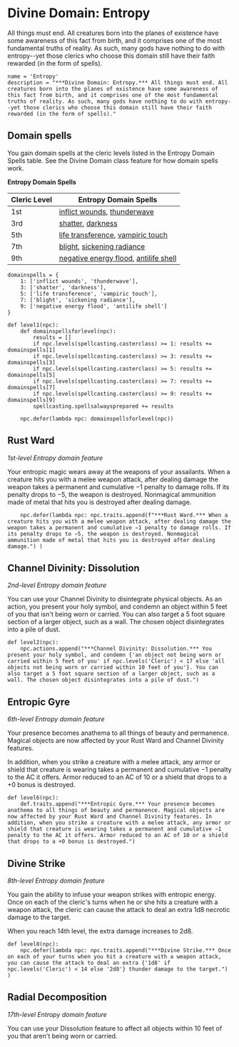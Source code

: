 # Divine Domain: Entropy
All things must end. All creatures born into the planes of existence have some awareness of this fact from birth, and it comprises one of the most fundamental truths of reality. As such, many gods have nothing to do with entropy--yet those clerics who choose this domain still have their faith rewarded (in the form of spells).

```
name = 'Entropy'
description = "***Divine Domain: Entropy.*** All things must end. All creatures born into the planes of existence have some awareness of this fact from birth, and it comprises one of the most fundamental truths of reality. As such, many gods have nothing to do with entropy--yet those clerics who choose this domain still have their faith rewarded (in the form of spells)."
```

## Domain spells
You gain domain spells at the cleric levels listed in the Entropy Domain Spells table. See the Divine Domain class feature for how domain spells work.

**Entropy Domain Spells**

Cleric Level | Entropy Domain Spells
------------ | ---------------------
1st | [inflict wounds](../../Magic/Spells/inflict-wounds.md), [thunderwave](../../Magic/Spells/thunderwave.md)
3rd | [shatter](../../Magic/Spells/shatter.md), [darkness](../../Magic/Spells/darkness.md)
5th | [life transference](../../Magic/Spells/life-transference.md), [vampiric touch](../../Magic/Spells/vampiric-touch.md)
7th | [blight](../../Magic/Spells/blight.md), [sickening radiance](../../Magic/Spells/sickening-radiance.md)
9th | [negative energy flood](../../Magic/Spells/negative-energy-flood.md), [antilife shell](../../Magic/Spells/antilife-shell.md)

```
domainspells = {
    1: ['inflict wounds', 'thunderwave'],
    3: ['shatter', 'darkness'],
    5: ['life transference', 'vampiric touch'],
    7: ['blight', 'sickening radiance'],
    9: ['negative energy flood', 'antilife shell']
}

def level1(npc):
    def domainspellsforlevel(npc):
        results = []
        if npc.levels(spellcasting.casterclass) >= 1: results += domainspells[1]
        if npc.levels(spellcasting.casterclass) >= 3: results += domainspells[3]
        if npc.levels(spellcasting.casterclass) >= 5: results += domainspells[5]
        if npc.levels(spellcasting.casterclass) >= 7: results += domainspells[7]
        if npc.levels(spellcasting.casterclass) >= 9: results += domainspells[9]
        spellcasting.spellsalwaysprepared += results

    npc.defer(lambda npc: domainspellsforlevel(npc))
```

## Rust Ward
*1st-level Entropy domain feature*

Your entropic magic wears away at the weapons of your assailants. When a creature hits you with a melee weapon attack, after dealing damage the weapon takes a permanent and cumulative −1 penalty to damage rolls. If its penalty drops to −5, the weapon is destroyed. Nonmagical ammunition made of metal that hits you is destroyed after dealing damage.

```
    npc.defer(lambda npc: npc.traits.append(f"***Rust Ward.*** When a creature hits you with a melee weapon attack, after dealing damage the weapon takes a permanent and cumulative −1 penalty to damage rolls. If its penalty drops to −5, the weapon is destroyed. Nonmagical ammunition made of metal that hits you is destroyed after dealing damage.") )
```

## Channel Divinity: Dissolution
*2nd-level Entropy domain feature*

You can use your Channel Divinity to disintegrate physical objects. As an action, you present your holy symbol, and condemn an object within 5 feet of you that isn't being worn or carried. You can also target a 5 foot square section of a larger object, such as a wall. The chosen object disintegrates into a pile of dust.

```
def level2(npc):
    npc.actions.append("***Channel Divinity: Dissolution.*** You present your holy symbol, and condemn {'an object not being worn or carried within 5 feet of you' if npc.levels('Cleric') < 17 else 'all objects not being worn or carried within 10 feet of you'}. You can also target a 5 foot square section of a larger object, such as a wall. The chosen object disintegrates into a pile of dust.")
```

## Entropic Gyre
*6th-level Entropy domain feature*

Your presence becomes anathema to all things of beauty and permanence. Magical objects are now affected by your Rust Ward and Channel Divinity features.

In addition, when you strike a creature with a melee attack, any armor or shield that creature is wearing takes a permanent and cumulative −1 penalty to the AC it offers. Armor reduced to an AC of 10 or a shield that drops to a +0 bonus is destroyed.

```
def level6(npc):
    def.traits.append("***Entropic Gyre.*** Your presence becomes anathema to all things of beauty and permanence. Magical objects are now affected by your Rust Ward and Channel Divinity features. In addition, when you strike a creature with a melee attack, any armor or shield that creature is wearing takes a permanent and cumulative −1 penalty to the AC it offers. Armor reduced to an AC of 10 or a shield that drops to a +0 bonus is destroyed.")
```

## Divine Strike
*8th-level Entropy domain feature*

You gain the ability to infuse your weapon strikes with entropic energy. Once on each of the cleric's turns when he or she hits a creature with a weapon attack, the cleric can cause the attack to deal an extra 1d8 necrotic damage to the target. 

When you reach 14th level, the extra damage increases to 2d8.

```
def level8(npc):
    npc.defer(lambda npc: npc.traits.append("***Divine Strike.*** Once on each of your turns when you hit a creature with a weapon attack, you can cause the attack to deal an extra {'1d8' if npc.levels('Cleric') < 14 else '2d8'} thunder damage to the target.") )
```

## Radial Decomposition
*17th-level Entropy domain feature*

You can use your Dissolution feature to affect all objects within 10 feet of you that aren't being worn or carried.
